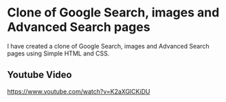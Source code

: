 # Clone of Google Search, images and Advanced Search pages #
 I have created a clone of Google Search, images and Advanced Search pages using Simple HTML and CSS.

 ## Youtube Video ##
 https://www.youtube.com/watch?v=K2aXGlCKiDU
